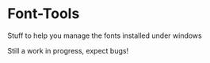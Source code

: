 Font-Tools
==========

Stuff to help you manage the fonts installed under windows

Still a work in progress, expect bugs!
